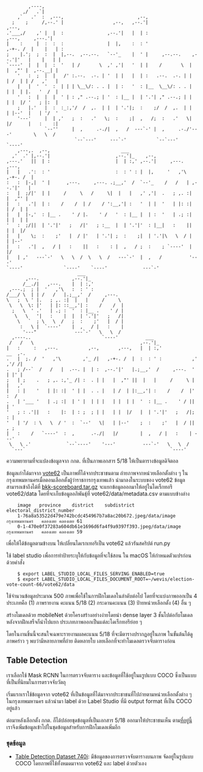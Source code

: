 ```
        ,----,
      ,/   .`|
    ,`   .'  :  ,---,                           ,--,
  ;    ;     /,--.' |                  ,--,   ,--.'|                                 ,---,
.'___,/    ,' |  |  :                ,--.'|   |  | :                     ,---,     ,---.'|
|    :     |  :  :  :                |  |,    :  : '                 ,-+-. /  |    |   | :
;    |.';  ;  :  |  |,--.  ,--.--.   `--'_    |  ' |     ,--.--.    ,--.'|'   |    |   | |
`----'  |  |  |  :  '   | /       \  ,' ,'|   '  | |    /       \  |   |  ,"' |  ,--.__| |
    '   :  ;  |  |   /' :.--.  .-. | '  | |   |  | :   .--.  .-. | |   | /  | | /   ,'   |
    |   |  '  '  :  | | | \__\/: . . |  | :   '  : |__  \__\/: . . |   | |  | |.   '  /  |
    '   :  |  |  |  ' | : ," .--.; | '  : |__ |  | '.'| ," .--.; | |   | |  |/ '   ; |:  |
    ;   |.'   |  :  :_:,'/  /  ,.  | |  | '.'|;  :    ;/  /  ,.  | |   | |--'  |   | '/  '
    '---'     |  | ,'   ;  :   .'   \;  :    ;|  ,   /;  :   .'   \|   |/      |   :    :|
              `--''     |  ,     .-./|  ,   /  ---`-' |  ,     .-./'---'        \   \  /
                         `--`---'     ---`-'           `--`---'                  `----'
    ,---,.  ,--,                          ___
  ,'  .' |,--.'|                        ,--.'|_    ,--,
,---.'   ||  | :                        |  | :,' ,--.'|     ,---.        ,---,
|   |   .':  : '                        :  : ' : |  |,     '   ,'\   ,-+-. /  |
:   :  |-,|  ' |      ,---.     ,---. .;__,'  /  `--'_    /   /   | ,--.'|'   |
:   |  ;/|'  | |     /     \   /     \|  |   |   ,' ,'|  .   ; ,. :|   |  ,"' |
|   :   .'|  | :    /    /  | /    / ':__,'| :   '  | |  '   | |: :|   | /  | |
|   |  |-,'  : |__ .    ' / |.    ' /   '  : |__ |  | :  '   | .; :|   | |  | |
'   :  ;/||  | '.'|'   ;   /|'   ; :__  |  | '.'|'  : |__|   :    ||   | |  |/
|   |    \;  :    ;'   |  / |'   | '.'| ;  :    ;|  | '.'|\   \  / |   | |--'
|   :   .'|  ,   / |   :    ||   :    : |  ,   / ;  :    ; `----'  |   |/
|   | ,'   ---`-'   \   \  /  \   \  /   ---`-'  |  ,   /          '---'
`----'               `----'    `----'             ---`-'
                          ___
       ,---.            ,--.'|_
      /__./|   ,---.    |  | :,'
 ,---.;  ; |  '   ,'\   :  : ' :
/___/ \  | | /   /   |.;__,'  /     ,---.
\   ;  \ ' |.   ; ,. :|  |   |     /     \
 \   \  \: |'   | |: ::__,'| :    /    /  |
  ;   \  ' .'   | .; :  '  : |__ .    ' / |
   \   \   '|   :    |  |  | '.'|'   ;   /|
    \   `  ; \   \  /   ;  :    ;'   |  / |
     :   \ |  `----'    |  ,   / |   :    |
      '---"              ---`-'   \   \  /
  ,----..                          `----'          ___
 /   /   \                                       ,--.'|_
|   :     :   ,---.           ,--,       ,---,   |  | :,'             __  ,-.
.   |  ;. /  '   ,'\        ,'_ /|   ,-+-. /  |  :  : ' :           ,' ,'/ /|
.   ; /--`  /   /   |  .--. |  | :  ,--.'|'   |.;__,'  /     ,---.  '  | |' |
;   | ;    .   ; ,. :,'_ /| :  . | |   |  ,"' ||  |   |     /     \ |  |   ,'
|   : |    '   | |: :|  ' | |  . . |   | /  | |:__,'| :    /    /  |'  :  /
.   | '___ '   | .; :|  | ' |  | | |   | |  | |  '  : |__ .    ' / ||  | '
'   ; : .'||   :    |:  | : ;  ; | |   | |  |/   |  | '.'|'   ;   /|;  : |
'   | '/  : \   \  / '  :  `--'   \|   | |--'    ;  :    ;'   |  / ||  , ;
|   :    /   `----'  :  ,      .-./|   |/        |  ,   / |   :    | ---'
 \   \ .'             `--`----'    '---'          ---`-'   \   \  /
  `---`                                                     `----'

```

ความพยายามที่จะแปลงข้อมูลจาก กกต. ที่เป็นภาพเอกสาร 5/18 ให้เป็นตารางข้อมูลดิจิตอล

ข้อมูลเก่าได้มาจาก [vote62](http://vote62.com/) เป็นภาพที่ได้จากประชาชนตาม
ถ่ายภาพจากหน่วยเลือกตั้งต่าง ๆ ในกรุงเทพมหานครเมื่อตอนเลือกตั้งผู้ว่าราชการกรุงเทพแล้ว
นำมาลงในระบบของ vote62 ข้อมูลสามารถเข้าถึงได้ที่
[bkk-scoreboard.tar.gz](https://bkk.vote62.com/upload-submitted/election/3/bkk-scoreboard.tar.gz)
จะแยกข้อมูลออกมาให้อยู่ในไดเร็กทอรี vote62/data โดยที่จะเก็บข้อมูลอภิพันธุ์ที่ vote62/data/metadata.csv ตามแบบข้างล่าง

```
    image	province	district	subdistrict	electoral_district_number
    1-76a8a53522d479e742bcdc454967b7a8ac20b672.jpeg/data/image	กรุงเทพมหานคร	คลองเตย	คลองเตย	61
    0-1-470e0f37283a604db61e1696d6fa4f9a9397f393.jpeg/data/image	กรุงเทพมหานคร	คลองเตย	คลองเตย	59
```

เพื่อให้ได้ข้อมูลตามข้างบน ให้เปลี่ยนไดเรกเทอรีเป็น vote62 แล้วรันสคริปต์ run.py

ใช้ label studio เพื่อการทำป้ายระบุให้กับข้อมูลที่จะใช้สอน ใน macOS ให้กำหนดตัวแปรก่อนด้วยคำสั่ง

```
    $ export LABEL_STUDIO_LOCAL_FILES_SERVING_ENABLED=true
    $ export LABEL_STUDIO_LOCAL_FILES_DOCUMENT_ROOT=~/wevis/election-vote-count-66/vote62/data
```

ใช้จำนวนข้อมูลประมาณ 500 ภาพเพื่อใช้ในการฝึกโมเดลในลำดับต่อไป โดยที่จะแบ่งภาพออกเป็น 4 ประเภทคือ (1) ภาพรายงาน
คะแนน 5/18 (2) กระดานคะแนน (3) ป้ายหน่วยเลือกตั้ง (4) อื่น ๆ

สร้างโมเดลด้วย mobileNet ด้วยโครงสร้างอย่างง่ายโดยนำ dense layer 3 ชั้นไปต่อกับโมเดล หลังจากฝึกเสร็จก็นำไปแยก
ประเภทภาพออกเป็นแต่ละไดเร็กทอรีย่อย ๆ

โดยในงานชิ้นนี้จะสนใจเฉพาะรายงานผลคะแนน 5/18 ที่จะมีตารางปรากฏอยู่ในภาพ ในขั้นต้นได้ดูภาพคร่าว ๆ พบว่ามีหลายภาพที่ถ่าย
ติดหลายใบ เลยเลือกที่จะทำโมเดลตรวจจับตารางก่อน

## Table Detection

เราเลือกใช้ Mask RCNN ในการตรวจจับตาราง และข้อมูลที่ใช้อยู่ในแรูปแบบ COCO ซึ่งเป็นแบบที่เป็นที่นิยมในการตรวจจับวัตถุ

เริ่มแรกเราใช้ข้อมูลจาก vote62 ที่เป็นข้อมูลที่ได้มาจากประชาชนที่ไปถ่ายตามหน่วยเลือกตั้งต่าง ๆ ในกรุงเทพมหานคร แล้วนำมา label ด้วย Label Studio ที่มี output format ที่เป็น COCO อยู่แล้ว

ต่อมาหลังเลือกตั้ง กกต. ก็ได้ปล่อยชุดข้อมูลที่เป็นเอกสาร 5/18 ออกมาให้ประชาชนเห็น ตาม[ที่อยู่นี้](https://www.ect.go.th/ect_th/news_page.php?nid=21139) เราจึงเพิ่มข้อมูลเข้าไปในชุดข้อมูลสำหรับการฝึกโมเดลเพิ่มอีก

### ชุดข้อมูล
- [Table Detection Dataset 740i](https://github.com/napatswift/vc/releases/download/table-det-v740i/table-det-740.tar.gz): มีข้อมูลของการตรวจจับตารางบนภาพ จัดอยู่ในรูปแบบ COCO โดยภาพที่ใช้ทั้งหมดมาจาก vote62 และ label ด้วยตัวเอง
